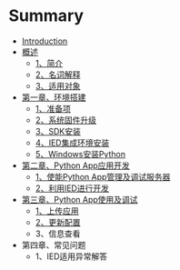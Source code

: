 # Summary

* [Introduction](README.md)
* [概述](qian-yan.md)
  * [1、简介](qian-yan/13001-gai-shu.md)
  * [2、名词解释](qian-yan/23001-ming-ci-jie-shi.md)
  * [3、适用对象](qian-yan/33001-huan-jing-yi-lai.md)
* [第一章、环境搭建](di-yi-zhang.md)
  * [1、准备项](di-yi-zhang/13001-zhun-bei-xiang.md)
  * [2、系统固件升级](di-yi-zhang/13001-xi-tong-gu-jian-sheng-ji.md)
  * [3、SDK安装](di-yi-zhang/2python-sdkan-zhuang.md)
  * [4、IED集成环境安装](di-yi-zhang/2iedji-cheng-huan-jing-an-zhuang.md)
  * [5、Windows安装Python](di-yi-zhang/5windowsan-zhuang-python.md)
* [第二章、Python App应用开发](di-er-zhang-3001-python-app-ying-yong-kai-fa.md)
  * [1、使能Python App管理及调试服务器](di-er-zhang-3001-python-app-ying-yong-kai-fa/13001-shi-neng-gw-python-kai-fa-huan-jing.md)
  * [2、利用IED进行开发](di-er-zhang-3001-python-app-ying-yong-kai-fa/2iedshi-yong-ji-kai-fa-app.md)
* [第三章、Python App使用及调试](di-san-zhang-3001-python-app-shi-yong-ji-diao-shi.md)
  * [1、上传应用](di-san-zhang-3001-python-app-shi-yong-ji-diao-shi/13001-shang-chuan-app-ying-yong.md)
  * [2、更新配置](di-san-zhang-3001-python-app-shi-yong-ji-diao-shi/23001-shang-chuan-app-pei-zhi.md)
  * 3、信息查看
* 第四章、常见问题
  * 1、IED适用异常解答

